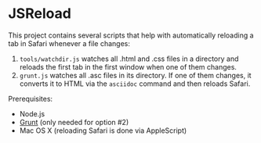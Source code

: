 # JSReload

This project contains several scripts that help with automatically reloading a tab in Safari whenever a file changes:

1. `tools/watchdir.js` watches all .html and .css files in a directory and reloads the first tab in the first window when one of them changes.
2. `grunt.js` watches all .asc files in its directory. If one of them changes, it converts it to HTML via the `asciidoc` command and then reloads Safari.

Prerequisites:

- Node.js
- [Grunt](http://gruntjs.com/) (only needed for option #2)
- Mac OS X (reloading Safari is done via AppleScript)
